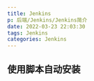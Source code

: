 ```yaml
---
title: Jenkins
p: 后端/Jenkins/Jenkins简介
date: 2022-03-23 22:03:30
tags: Jenkins
categories: Jenkins
---
```

## 使用脚本自动安装

